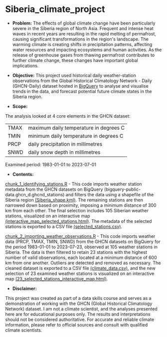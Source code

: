 # Siberia_climate_project

-   **Problem:** The effects of global climate change have been particularly severe in the Siberia region of North Asia. Frequent and intense heat waves in recent years are resulting in the rapid melting of permafrost, causing significant transformations in the region's landscape. The warming climate is creating shifts in precipitation patterns, affecting water resources and impacting ecosystems and human activities. As the release of greenhouse gases from thawing permafrost contributes to further climate change, these changes have important global implications.

-   **Objective:** This project used historical daily weather-station observations from the Global Historical Climatology Network - Daily (GHCN-Daily) dataset hosted in [BigQuery](https://cloud.google.com/blog/products/gcp/global-historical-daily-weather-data-now-available-in-bigquery) to analyse and visualise trends in the data, and forecast potential future climate states in the Siberia region.

-   **Scope:**

The analysis looked at 4 core elements in the GHCN dataset:

|      |                                         |
|------|-----------------------------------------|
| TMAX | maximum daily temperature in degrees C  |
| TMIN | minimum daily temperature in degrees C  |
| PRCP | daily precipitation in millimetres      |
| SNWD | daily snow depth in millimetres         |

Examined period: 1983-01-01 to 2023-07-01

- **Contents:**

[chunk_1_identifying_stations.R](chunk_1_identifying_stations.R) - This code imports weather station metadata from the GHCN datasets on BigQuery (bigquery-public-data.ghcn_d.ghcnd_stations) and filters the data using a shapefile of the Siberia region [(Siberia_shape.kml)](Siberia_shape.kml). The remaining stations are then narrowed down based on proximity, imposing a minimum distance of 300 km from each other. The final selection includes 105 Siberian weather stations, visualized on an interactive map [(interactive_map_selected_stations.html)](outputs/interactive_map_selected_stations.html). The metadata of the selected stations is exported to a CSV file [(selected_stations.csv)](outputs/selected_stations.csv).

[chunk_2_importing_weather_observations.R](chunk_2_importing_weather_observations.R) - This code imports weather data (PRCP, TMAX, TMIN, SNWD) from the GHCN datasets on BigQuery for the period 1983-01-01 to 2023-07-23, observed at 105 weather stations in Siberia. The data is then filtered to retain 23 stations with the highest number of valid observations, each located at a minimum distance of 600 km from one another. Outliers are detected and removed as necessary. The cleaned dataset is exported to a CSV file [(climate_data.csv)](outputs/climate_data.csv), and the new selection of 23 examined weather stations is visualized on an interactive map [(23_selected_stations_interactive_map.html)](outputs/23_selected_stations_interactive_map.html).

-  **Disclaimer:**
  
This project was created as part of a data skills course and serves as a demonstration of working with the GHCN (Global Historical Climatology Network) dataset. I am not a climate scientist, and the analyses presented here are for educational purposes only. The results and interpretations should not be considered authoritative. For accurate and reliable climate information, please refer to official sources and consult with qualified climate scientists.


